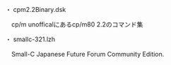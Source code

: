 ・ cpm2.2Binary.dsk

　cp/m unofficalにあるcp/m80 2.2のコマンド集

・ smallc-321.lzh

　Small-C Japanese Future Forum Community Edition.
